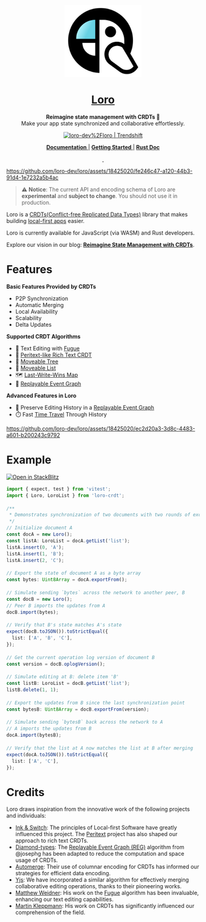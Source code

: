 <p align="center">
  <a href="https://loro.dev">
    <picture>
      <img src="./docs/Loro.svg" width="200"/>
    </picture>
  </a>
</p>
<h1 align="center">
<a href="https://loro.dev" alt="loro-site">Loro</a>
</h1>
<p align="center">
  <b>Reimagine state management with CRDTs 🦜</b><br/>
  Make your app state synchronized and collaborative effortlessly.
</p>
<p align="center">
  <a href="https://trendshift.io/repositories/4964" target="_blank"><img src="https://trendshift.io/api/badge/repositories/4964" alt="loro-dev%2Floro | Trendshift" style="width: 250px; height: 55px;" width="250" height="55"/></a>
</p>
<p align="center">
  <a href="https://loro.dev/docs">
    <b>Documentation</b>
  </a>
  |
  <a href="https://loro.dev/docs/tutorial/get_started">
    <b>Getting Started</b>
  </a>
  |
  <a href="https://docs.rs/loro">
    <b>Rust Doc</b>
  </a>
</p>
<p align="center">
  <a aria-label="X" href="https://x.com/loro_dev" target="_blank">
    <img alt="" src="https://img.shields.io/badge/Twitter-black?style=for-the-badge&logo=Twitter">
  </a>
  <a aria-label="Discord-Link" href="https://discord.gg/tUsBSVfqzf" target="_blank">
    <img alt="" src="https://img.shields.io/badge/Discord-black?style=for-the-badge&logo=discord">
  </a>
</p>


https://github.com/loro-dev/loro/assets/18425020/fe246c47-a120-44b3-91d4-1e7232a5b4ac


> ⚠️ **Notice**: The current API and encoding schema of Loro are **experimental** and **subject to change**. You should not use it in production. 

Loro is a [CRDTs(Conflict-free Replicated Data Types)](https://crdt.tech/) library that makes building [local-first apps][local-first] easier. 

Loro is currently available for JavaScript (via WASM) and Rust developers. 

Explore our vision in our blog: [**Reimagine State Management with CRDTs**](https://loro.dev/blog/loro-now-open-source).

# Features

**Basic Features Provided by CRDTs**

- P2P Synchronization
- Automatic Merging
- Local Availability
- Scalability
- Delta Updates

**Supported CRDT Algorithms**

- 📝 Text Editing with [Fugue]
- 📙 [Peritext-like Rich Text CRDT](https://loro.dev/blog/loro-richtext)
- 🌲 [Moveable Tree](https://loro.dev/docs/tutorial/tree)
- 🚗 [Moveable List](https://loro.dev/docs/tutorial/list)
- 🗺️ [Last-Write-Wins Map](https://loro.dev/docs/tutorial/map)
- 🔄 [Replayable Event Graph](https://loro.dev/docs/advanced/replayable_event_graph)

**Advanced Features in Loro**

- 📖 Preserve Editing History in a [Replayable Event Graph](https://loro.dev/docs/advanced/replayable_event_graph)
- ⏱️ Fast [Time Travel](https://loro.dev/docs/tutorial/time_travel) Through History

https://github.com/loro-dev/loro/assets/18425020/ec2d20a3-3d8c-4483-a601-b200243c9792

# Example

[![Open in StackBlitz](https://developer.stackblitz.com/img/open_in_stackblitz.svg)](https://stackblitz.com/edit/loro-basic-test?file=test%2Floro-sync.test.ts)

```ts
import { expect, test } from 'vitest';
import { Loro, LoroList } from 'loro-crdt';

/**
 * Demonstrates synchronization of two documents with two rounds of exchanges.
 */
// Initialize document A
const docA = new Loro();
const listA: LoroList = docA.getList('list');
listA.insert(0, 'A');
listA.insert(1, 'B');
listA.insert(2, 'C');

// Export the state of document A as a byte array
const bytes: Uint8Array = docA.exportFrom();

// Simulate sending `bytes` across the network to another peer, B
const docB = new Loro();
// Peer B imports the updates from A
docB.import(bytes);

// Verify that B's state matches A's state
expect(docB.toJSON()).toStrictEqual({
  list: ['A', 'B', 'C'],
});

// Get the current operation log version of document B
const version = docB.oplogVersion();

// Simulate editing at B: delete item 'B'
const listB: LoroList = docB.getList('list');
listB.delete(1, 1);

// Export the updates from B since the last synchronization point
const bytesB: Uint8Array = docB.exportFrom(version);

// Simulate sending `bytesB` back across the network to A
// A imports the updates from B
docA.import(bytesB);

// Verify that the list at A now matches the list at B after merging
expect(docA.toJSON()).toStrictEqual({
  list: ['A', 'C'],
});
```

# Credits

Loro draws inspiration from the innovative work of the following projects and individuals:

- [Ink & Switch](https://inkandswitch.com/): The principles of Local-first Software have greatly influenced this project. The [Peritext](https://www.inkandswitch.com/peritext/) project has also shaped our approach to rich text CRDTs.
- [Diamond-types](https://github.com/josephg/diamond-types): The [Replayable Event Graph (REG)](https://loro.dev/docs/advanced/replayable_event_graph) algorithm from @josephg has been adapted to reduce the computation and space usage of CRDTs.
- [Automerge](https://github.com/automerge/automerge): Their use of columnar encoding for CRDTs has informed our strategies for efficient data encoding.
- [Yjs](https://github.com/yjs/yjs): We have incorporated a similar algorithm for effectively merging collaborative editing operations, thanks to their pioneering works.
- [Matthew Weidner](https://mattweidner.com/): His work on the [Fugue](https://arxiv.org/abs/2305.00583) algorithm has been invaluable, enhancing our text editing capabilities.
- [Martin Kleppmann](https://martin.kleppmann.com/): His work on CRDTs has significantly influenced our comprehension of the field.
 

[local-first]: https://www.inkandswitch.com/local-first/
[Fugue]: https://arxiv.org/abs/2305.00583
[Peritext]: https://www.inkandswitch.com/peritext/
